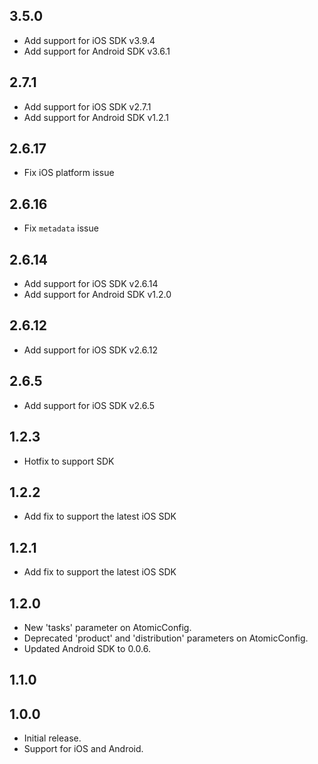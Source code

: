 ## 3.5.0

- Add support for iOS SDK v3.9.4
- Add support for Android SDK v3.6.1

## 2.7.1

- Add support for iOS SDK v2.7.1
- Add support for Android SDK v1.2.1

## 2.6.17

- Fix iOS platform issue

## 2.6.16

- Fix `metadata` issue

## 2.6.14

- Add support for iOS SDK v2.6.14
- Add support for Android SDK v1.2.0

## 2.6.12

- Add support for iOS SDK v2.6.12

## 2.6.5

- Add support for iOS SDK v2.6.5

## 1.2.3

- Hotfix to support SDK

## 1.2.2

- Add fix to support the latest iOS SDK

## 1.2.1

- Add fix to support the latest iOS SDK

## 1.2.0

- New 'tasks' parameter on AtomicConfig.
- Deprecated 'product' and 'distribution' parameters on AtomicConfig.
- Updated Android SDK to 0.0.6.

## 1.1.0

## 1.0.0

- Initial release.
- Support for iOS and Android.
